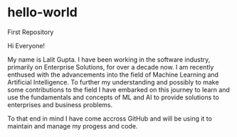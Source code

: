 # hello-world
First Repository

Hi Everyone!

My name is Lalit Gupta. I have been working in the software industry, primarily on Enterprise Solutions, for over a decade now. I am recently enthused with the advancements into the field of Machine Learning and Artificial Intelligence. To further my understanding and possibly to make some contributions to the field I have embarked on this journey to learn and use the fundamentals and concepts of ML and AI to provide solutions to enterprises and business problems.

To that end in mind I have come accross GitHub and will be using it to maintain and manage my progess and code. 
